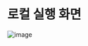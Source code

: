 # 로컬 실행 화면

![image](https://github.com/user-attachments/assets/76f4ca3e-c1ce-4765-9d8f-2c9d97d64b8e)
